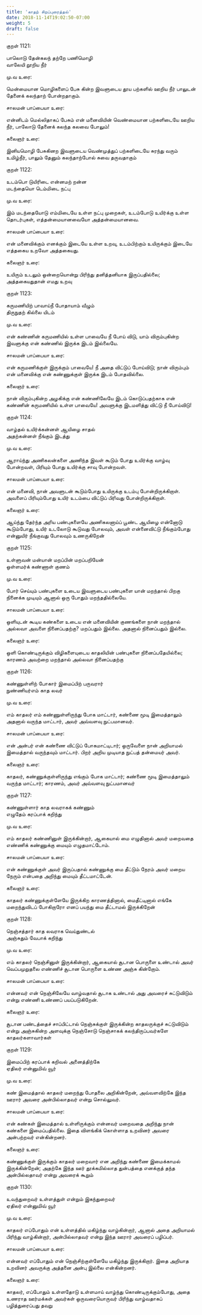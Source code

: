 ```yaml
---
title: 'காதற் சிறப்புரைத்தல்'
date: 2018-11-14T19:02:50-07:00
weight: 5
draft: false
---
```



குறள்  1121:

பாலொடு தேன்கலந் தற்றே பணிமொழி  
வாலேயி றூறிய நீர்

மு.வ உரை:

மென்மையான மொழிகளைப் பேசு கின்ற இவளுடைய தூய பற்களில் ஊறிய நீர் பாலுடன் தேனைக் கலந்தாற் போன்றதாகும்.

சாலமன் பாப்பையா உரை:

என்னிடம் மெல்லிதாகப் பேசும் என் மனைவியின் வெண்மையான பற்களிடையே ஊறிய நீர், பாலோடு தேனைக் கலந்த கலவை போலும்!

கலைஞர் உரை:

இனியமொழி பேசுகினற இவளுடைய வெண்முத்துப் பற்களிடையே சுரந்து வரும் உமிழ்நீர், பாலும் தேனும் கலந்தாற்போல் சுவை தருவதாகும்

குறள்  1122:

உடம்பொ டுயிரிடை என்னமற் றன்ன  
மடந்தையொ டெம்மிடை நட்பு

மு.வ உரை:

இம் மடந்தையோடு எம்மிடையே உள்ள நட்பு முறைகள், உடம்போடு உயிர்க்கு உள்ள தொடர்புகள், எத்தன்மையானவையோ அத்தன்மையானவை.

சாலமன் பாப்பையா உரை:

என் மனைவிக்கும் எனக்கும் இடையே உள்ள உறவு, உடம்பிற்கும் உயிருக்கும் இடையே எத்தகைய உறவோ அத்தகையது.

கலைஞர் உரை:

உயிரும் உடலும் ஒன்றையொன்று பிரிந்து தனித்தனியாக இருப்பதில்லை; அத்தகையதுதான் எமது உறவு

குறள்  1123:

கருமணியிற் பாவாய்நீ போதாயாம் வீழும்  
திருநுதற் கில்லை யிடம்

மு.வ உரை:

என் கண்ணின் கருமணியில் உள்ள பாவையே நீ போய் விடு, யாம் விரும்புகின்ற இவளுக்கு என் கண்ணில் இருக்க இடம் இல்லையே.

சாலமன் பாப்பையா உரை:

என் கருமணிக்குள் இருக்கும் பாவையே! நீ அதை விட்டுப் போய்விடு; நான் விரும்பும் என் மனைவிக்கு என் கண்ணுக்குள் இருக்க இடம் போதவில்லை.

கலைஞர் உரை:

நான் விரும்புகின்ற அழகிக்கு என் கண்ணிலேயே இடம் கொடுப்பதற்காக என் கண்ணின் கருமணியில் உள்ள பாவையே! அவளுக்கு இடமளித்து விட்டு நீ போய்விடு!

குறள்  1124:

வாழ்தல் உயிர்க்கன்னள் ஆயிழை சாதல்  
அதற்கன்னள் நீங்கும் இடத்து

மு.வ உரை:

ஆராய்ந்து அணிகலன்களை அணிந்த இவள் கூடும் போது உயிர்க்கு வாழ்வு போன்றவள், பிரியும் போது உயிர்க்கு சாவு போன்றவள்.

சாலமன் பாப்பையா உரை:

என் மனைவி, நான் அவளுடன் கூடும்போது உயிருக்கு உடம்பு போன்றிருக்கிறாள். அவளைப் பிரியும்போது உயிர் உடம்பை விட்டுப் பிரிவது போன்றிருக்கிறாள்.

கலைஞர் உரை:

ஆய்ந்து தேர்ந்த அரிய பண்புகளையே அணிகலனாய்ப் பூண்ட ஆயிழை என்னோடு கூடும்போது, உயிர் உடலோடு கூடுவது போலவும், அவள் என்னைவிட்டு நீங்கும்போது என்னுயிர் நீங்குவது போலவும் உணருகிறேன்

குறள்  1125:

உள்ளுவன் மன்யான் மறப்பின் மறப்பறியேன்  
ஒள்ளமர்க் கண்ணாள் குணம்

மு.வ உரை:

போர் செய்யும் பண்புகளை உடைய இவளுடைய பண்புகளை யான் மறந்தால் பிறகு நினைக்க முடியும் ஆனால் ஒரு போதும் மறந்ததில்லையே.

சாலமன் பாப்பையா உரை:

ஒளியுடன் கூடிய கண்களை உடைய என் மனைவியின் குணங்களை நான் மறந்தால் அல்லவா அவளை நினைப்பதற்கு? மறப்பதும் இல்லை. அதனால் நினைப்பதும் இல்லை.

கலைஞர் உரை:

ஒளி கொண்டிருக்கும் விழிகளையுடைய காதலியின் பண்புகளை நினைப்பதேயில்லை; காரணம் அவற்றை மறந்தால் அல்லவா நினைப்பதற்கு

குறள்  1126:

கண்ணுள்ளிற் போகார் இமைப்பிற் பருவரார்  
நுண்ணியர்எம் காத லவர்

மு.வ உரை:

எம் காதலர் எம் கண்ணுள்ளிருந்து போக மாட்டார், கண்ணை மூடி இமைத்தாலும் அதனால் வருந்த மாட்டார், அவர் அவ்வளவு நுட்பமானவர்.

சாலமன் பாப்பையா உரை:

என் அன்பர் என் கண்ணை விட்டுப் போகமாட்டிடார்; ஒருவேளை நான் அறியாமல் இமைத்தால் வருந்தவும் மாட்டார். பிறர் அறிய முடியாத நுட்பத் தன்மையர் அவர்.

கலைஞர் உரை:

காதலர், கண்ணுக்குள்ளிருந்து எங்கும் போக மாட்டார்; கண்ணை மூடி இமைத்தாலும் வருந்த மாட்டார்; காரணம், அவர் அவ்வளவு நுட்பமானவர்

குறள்  1127:

கண்ணுள்ளார் காத லவராகக் கண்ணும்  
எழுதேம் கரப்பாக் கறிந்து

மு.வ உரை:

எம் காதலர் கண்ணினுள் இருக்கின்றார், ஆகையால் மை எழுதினால் அவர் மறைவதை எண்ணிக் கண்ணுக்கு மையும் எழுதமாட்டோம்.

சாலமன் பாப்பையா உரை:

என் கண்ணுக்குள் அவர் இருப்பதால் கண்ணுக்கு மை தீட்டும் நேரம் அவர் மறைய நேரும் என்பதை அறிந்து மையும் தீட்டமாட்டேன்.

கலைஞர் உரை:

காதலர் கண்ணுக்குள்ளேயே இருக்கிற காரணத்தினால், மைதீட்டினால் எங்கே மறைந்துவிடப் போகிறாரோ எனப் பயந்து மை தீட்டாமல் இருக்கிறேன்

குறள்  1128:

நெஞ்சத்தார் காத லவராக வெய்துண்டல்  
அஞ்சுதும் வேபாக் கறிந்து

மு.வ உரை:

எம் காதலர் நெஞ்சினுள் இருக்கின்றார், ஆகையால் சூடான பொருளை உண்டால் அவர் வெப்பமுறுதலை எண்ணிச் சூடான பொருளை உண்ண அஞ்சு கின்றோம்.

சாலமன் பாப்பையா உரை:

என்னவர் என் நெஞ்சிலேயே வாழ்வதால் சூடாக உண்டால் அது அவரைச் சுட்டுவிடும் என்று எண்ணி உண்ணப் பயப்படுகிறேன்.

கலைஞர் உரை:

சூடான பண்டத்தைச் சாப்பிட்டால் நெஞ்சுக்குள் இருக்கின்ற காதலருக்குச் சுட்டுவிடும் என்று அஞ்சுகின்ற அளவுக்கு நெஞ்சோடு நெஞ்சாகக் கலந்திருப்பவர்களே காதலர்களாவார்கள்

குறள்  1129:

இமைப்பிற் கரப்பாக் கறிவல் அனைத்திற்கே  
ஏதிலர் என்னுமிவ் வூர்

மு.வ உரை:

கண் இமைத்தால் காதலர் மறைந்து போதலை அறிகின்றேன், அவ்வளவிற்கே இந்த ஊரார் அவரை அன்பில்லாதவர் என்று சொல்லுவர்.

சாலமன் பாப்பையா உரை:

என் கண்கள் இமைத்தால் உள்ளிருக்கும் என்னவர் மறைவதை அறிந்து நான் கண்களை இமைப்பதில்லை. இதை விளங்கிக் கொள்ளாத உறவினர் அவரை அன்பற்றவர் என்கின்றனர்.

கலைஞர் உரை:

கண்ணுக்குள் இருக்கும் காதலர் மறைவார் என அறிந்து கண்ணை இமைக்காமல் இருக்கின்றேன்; அதற்கே இந்த ஊர் தூக்கமில்லாத துன்பத்தை எனக்குத் தந்த அன்பில்லதாவர் என்று அவரைக் கூறும்

குறள்  1130:

உவந்துறைவர் உள்ளத்துள் என்றும் இகந்துறைவர்  
ஏதிலர் என்னுமிவ் வூர்

மு.வ உரை:

காதலர் எப்போதும் என் உள்ளத்தில் மகிழ்ந்து வாழ்கின்றார், ஆனால் அதை அறியாமல் பிரிந்து வாழ்கின்றார், அன்பில்லாதவர் என்று இந்த ஊரார் அவரைப் பழிப்பர்.

சாலமன் பாப்பையா உரை:

என்னவர் எப்போதும் என் நெஞ்சிற்குள்ளேயே மகிழ்ந்து இருக்கிறார். இதை அறியாத உறவினர் அவருக்கு அத்தனை அன்பு இல்லை என்கின்றனர்.

கலைஞர் உரை:

காதலர், எப்போதும் உள்ளதோடு உள்ளமாய் வாழ்ந்து கொண்டிருக்கும்போது, அதை உணராத ஊர்மக்கள் அவர்கள் ஒருவரையொருவர் பிரிந்து வாழ்வதாகப் பழித்துரைப்பது தவறு